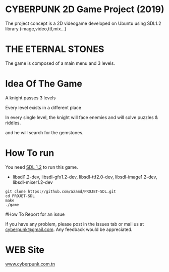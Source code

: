 # CYBERPUNK 2D Game Project (2019)

The project concept is a 2D videogame developed on Ubuntu using SDL1.2 library (image,video,ttf,mix...)

# THE ETERNAL STONES

The game is composed of a main menu and 3 levels.

# Idea Of The Game

A knight passes 3 levels

Every level exists in a different place

In every single level, the knight will face enemies and will solve puzzles & riddles.

and he will search for the gemstones.


# How To run

You need [SDL 1.2](http://www.libsdl.org/download-1.2.php) to run this game.
- libsdl1.2-dev, libsdl-gfx1.2-dev, libsdl-ttf2.0-dev, libsdl-image1.2-dev, libsdl-mixer1.2-dev

```
git clone https://github.com/azamd/PROJET-SDL.git
cd PROJET-SDL
make
./game
```
#How To Report for an issue

If you have any problem, please post in the issues tab or mail us at cyberpunk@gmail.com. Any feedback would be appreciated.

# WEB Site
www.cyberpunk.com.tn
